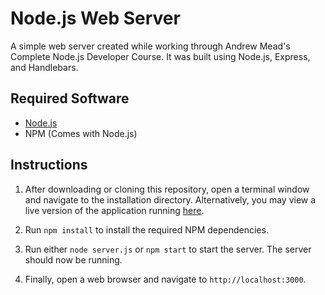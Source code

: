# Node.js Web Server

A simple web server created while working through Andrew Mead's Complete Node.js Developer Course. It was built using Node.js, Express, and Handlebars.

## Required Software

* [Node.js](https://nodejs.org)
* NPM (Comes with Node.js)

## Instructions

1.  After downloading or cloning this repository, open a terminal window and navigate to the installation directory. Alternatively, you may view a live version of the application running [here](https://node-svr.herokuapp.com).

2.  Run `npm install` to install the required NPM dependencies.

3.  Run either `node server.js` or `npm start` to start the server. The server should now be running.

4.  Finally, open a web browser and navigate to `http://localhost:3000`.
